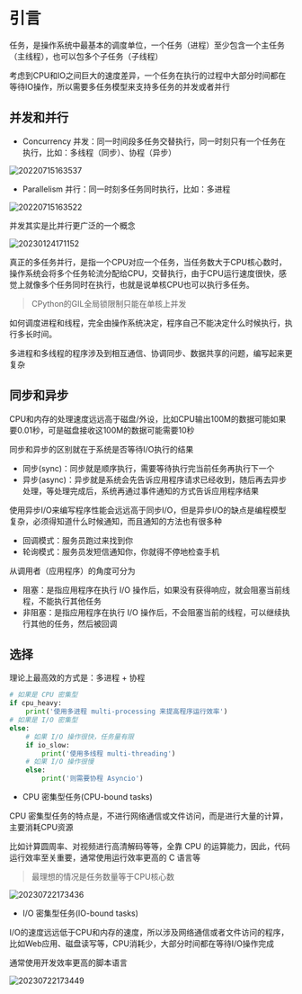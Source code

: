 # 引言

任务，是操作系统中最基本的调度单位，一个任务（进程）至少包含一个主任务（主线程），也可以包多个子任务（子线程）

考虑到CPU和IO之间巨大的速度差异，一个任务在执行的过程中大部分时间都在等待IO操作，所以需要多任务模型来支持多任务的并发或者并行

## 并发和并行

- Concurrency 并发：同一时间段多任务交替执行，同一时刻只有一个任务在执行，比如：多线程（同步）、协程（异步）

![20220715163537](http://image.zuoright.com/20220715163537.png)

- Parallelism 并行：同一时刻多任务同时执行，比如：多进程

![20220715163522](http://image.zuoright.com/20220715163522.png)

并发其实是比并行更广泛的一个概念

![20230124171152](http://image.zuoright.com/20230124171152.png)

真正的多任务并行，是指一个CPU对应一个任务，当任务数大于CPU核心数时，操作系统会将多个任务轮流分配给CPU，交替执行，由于CPU运行速度很快，感觉上就像多个任务同时在执行，也就是说单核CPU也可以执行多任务。

> CPython的GIL全局锁限制只能在单核上并发

如何调度进程和线程，完全由操作系统决定，程序自己不能决定什么时候执行，执行多长时间。

多进程和多线程的程序涉及到相互通信、协调同步、数据共享的问题，编写起来更复杂

## 同步和异步

CPU和内存的处理速度远远高于磁盘/外设，比如CPU输出100M的数据可能如果要0.01秒，可是磁盘接收这100M的数据可能需要10秒

同步和异步的区别就在于系统是否等待I/O执行的结果

- 同步(sync)：同步就是顺序执行，需要等待执行完当前任务再执行下一个
- 异步(async)：异步就是系统会先告诉应用程序请求已经收到，随后再去异步处理，等处理完成后，系统再通过事件通知的方式告诉应用程序结果

使用异步I/O来编写程序性能会远远高于同步I/O，但是异步I/O的缺点是编程模型复杂，必须得知道什么时候通知，而且通知的方法也有很多种

- 回调模式：服务员跑过来找到你
- 轮询模式：服务员发短信通知你，你就得不停地检查手机

从调用者（应用程序）的角度可分为

- 阻塞：是指应用程序在执行 I/O 操作后，如果没有获得响应，就会阻塞当前线程，不能执行其他任务
- 非阻塞：是指应用程序在执行 I/O 操作后，不会阻塞当前的线程，可以继续执行其他的任务，然后被回调

## 选择

理论上最高效的方式是：多进程 + 协程

```python
# 如果是 CPU 密集型
if cpu_heavy:
    print('使用多进程 multi-processing 来提高程序运行效率')
# 如果是 I/O 密集型
else:
    # 如果 I/O 操作很快，任务量有限
    if io_slow:
        print('使用多线程 multi-threading')
    # 如果 I/O 操作很慢
    else:
        print('则需要协程 Asyncio')
```

- CPU 密集型任务(CPU-bound tasks)

CPU 密集型任务的特点是，不进行网络通信或文件访问，而是进行大量的计算，主要消耗CPU资源

比如计算圆周率、对视频进行高清解码等等，全靠 CPU 的运算能力，因此，代码运行效率至关重要，通常使用运行效率更高的 C 语言等

> 最理想的情况是任务数量等于CPU核心数

![20230722173436](https://image.zuoright.com/20230722173436.png)

- I/O 密集型任务(IO-bound tasks)

I/O的速度远远低于CPU和内存的速度，所以涉及网络通信或者文件访问的程序，比如Web应用、磁盘读写等，CPU消耗少，大部分时间都在等待I/O操作完成

通常使用开发效率更高的脚本语言

![20230722173449](https://image.zuoright.com/20230722173449.png)

